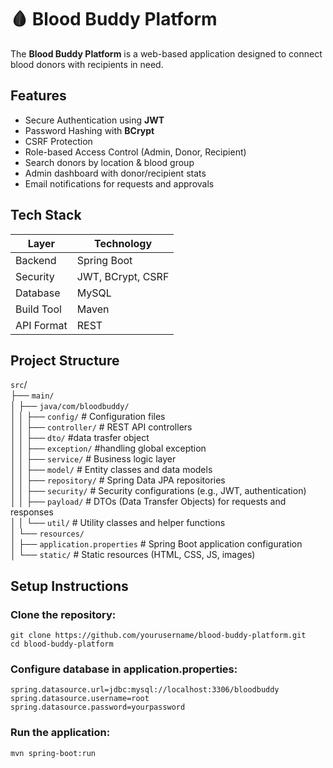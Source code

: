# 🩸 Blood Buddy Platform

The **Blood Buddy Platform** is a web-based application designed to connect blood donors with recipients in need.

##  Features
-  Secure Authentication using **JWT**
-  Password Hashing with **BCrypt**
-  CSRF Protection
-  Role-based Access Control (Admin, Donor, Recipient)
-  Search donors by location & blood group
-  Admin dashboard with donor/recipient stats
-  Email notifications for requests and approvals

##  Tech Stack

| Layer      | Technology         |
| ---------- | ------------------ |
| Backend    | Spring Boot        |
| Security   | JWT, BCrypt, CSRF  |
| Database   | MySQL              |
| Build Tool | Maven              |
| API Format | REST               |

##  Project Structure
`src`/ <br>
├── `main/`<br>
│   ├── `java/com/bloodbuddy/`<br>
│   │   ├── `config/`         # Configuration files <br>
│   │   ├── `controller/`       # REST API controllers  <br>
│   │   ├── `dto/`               #data trasfer object <br>
│   │   ├── `exception/`         #handling global exception <br>
│   │   ├── `service/`          # Business logic layer <br>
│   │   ├──  `model/`            # Entity classes and data models <br>
│   │   ├── `repository/`       # Spring Data JPA repositories <br>
│   │   ├── `security/`         # Security configurations (e.g., JWT, authentication) <br>
│   │   ├── `payload/`          # DTOs (Data Transfer Objects) for requests and responses <br>
│   │   └── `util/`             # Utility classes and helper functions <br>
│   └── `resources/` <br>
│       ├── `application.properties`   # Spring Boot application configuration <br>
│       └── `static/`                  # Static resources (HTML, CSS, JS, images) <br>

##  Setup Instructions
### Clone the repository:
`git clone https://github.com/yourusername/blood-buddy-platform.git` <br>
`cd blood-buddy-platform` <br>

###  Configure database in application.properties:
`spring.datasource.url=jdbc:mysql://localhost:3306/bloodbuddy` <br>
`spring.datasource.username=root` <br>
`spring.datasource.password=yourpassword` <br>

### Run the application:
`mvn spring-boot:run` <br>

